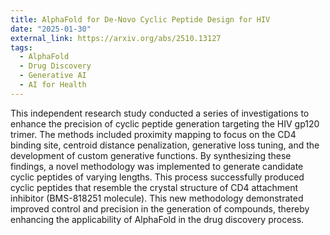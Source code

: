 ```yaml
---
title: AlphaFold for De-Novo Cyclic Peptide Design for HIV
date: "2025-01-30"
external_link: https://arxiv.org/abs/2510.13127
tags:
  - AlphaFold
  - Drug Discovery
  - Generative AI
  - AI for Health
---
```


This independent research study conducted a series of investigations to enhance the precision of cyclic peptide generation targeting the HIV gp120 trimer. The methods included proximity mapping to focus on the CD4 binding site, centroid distance penalization, generative loss tuning, and the development of custom generative functions. By synthesizing these findings, a novel methodology was implemented to generate candidate cyclic peptides of varying lengths. This process successfully produced cyclic peptides that resemble the crystal structure of CD4 attachment inhibitor (BMS-818251 molecule). This new methodology demonstrated improved control and precision in the generation of compounds, thereby enhancing the applicability of AlphaFold in the drug discovery process.


<!--more-->
